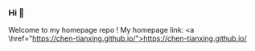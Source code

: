 ### Hi 👋

Welcome to my homepage repo !
My homepage link: <a \href="https://chen-tianxing.github.io/">https://chen-tianxing.github.io/</a>
